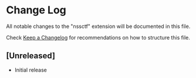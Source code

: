 # Change Log

All notable changes to the "nssctf" extension will be documented in this file.

Check [Keep a Changelog](http://keepachangelog.com/) for recommendations on how to structure this file.

## [Unreleased]

- Initial release